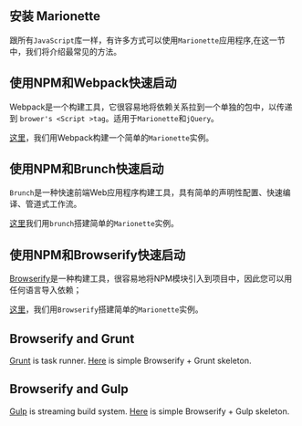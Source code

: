 ## 安装 Marionette
跟所有`JavaScript`库一样，有许多方式可以使用`Marionette`应用程序,在这一节中，我们将介绍最常见的方法。
## 使用NPM和Webpack快速启动
Webpack是一个构建工具，它很容易地将依赖关系拉到一个单独的包中，以传递到	`brower's <Script >tag`。适用于`Marionette`和`jQuery`。

[这里](https://github.com/marionettejs/marionette-integrations/tree/master/webpack)，我们用Webpack构建一个简单的`Marionette`实例。
## 使用NPM和Brunch快速启动
`Brunch`是一种快速前端Web应用程序构建工具，具有简单的声明性配置、快速编译、管道式工作流。

[这里](https://github.com/marionettejs/marionette-integrations/tree/master/brunch)我们用`brunch`搭建简单的`Marionette`实例。

## 使用NPM和Browserify快速启动
[Browserify](http://browserify.org/)是一种构建工具，很容易地将NPM模块引入到项目中，因此您可以用任何语言导入依赖；

[这里](https://github.com/marionettejs/marionette-integrations/tree/master/browserify)，我们用`Browserify`搭建简单的`Marionette`实例。

## Browserify and Grunt
[Grunt](https://gruntjs.com/) is task runner. [Here](https://github.com/marionettejs/marionette-integrations/tree/master/browserify_grunt) is simple Browserify + Grunt skeleton.

## Browserify and Gulp
[Gulp](https://gulpjs.com/) is streaming build system. [Here](https://github.com/marionettejs/marionette-integrations/tree/master/browserify-gulp) is simple Browserify + Gulp skeleton.